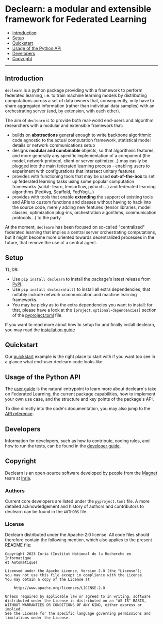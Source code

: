 # Declearn: a modular and extensible framework for Federated Learning

- [Introduction](#introduction)
- [Setup](#setup)
- [Quickstart](#quickstart)
- [Usage of the Python API](#usage-of-the-python-api)
- [Developers](#developers)
- [Copyright](#copyright)
--------------------

## Introduction

`declearn` is a python package providing with a framework to perform federated
learning, i.e. to train machine learning models by distributing computations
across a set of data owners that, consequently, only have to share aggregated
information (rather than individual data samples) with an orchestrating server
(and, by extension, with each other).

The aim of `declearn` is to provide both real-world end-users and algorithm
researchers with a modular and extensible framework that:

- builds on **abstractions** general enough to write backbone algorithmic code
  agnostic to the actual computation framework, statistical model details
  or network communications setup
- designs **modular and combinable** objects, so that algorithmic features, and
  more generally any specific implementation of a component (the model, network
  protocol, client or server optimizer...) may easily be plugged into the main
  federated learning process - enabling users to experiment with configurations
  that intersect unitary features
- provides with functioning tools that may be used **out-of-the-box** to set up
  federated learning tasks using some popular computation frameworks (scikit-
  learn, tensorflow, pytorch...) and federated learning algorithms (FedAvg,
  Scaffold, FedYogi...)
- provides with tools that enable **extending** the support of existing tools
  and APIs to custom functions and classes without having to hack into the
  source code, merely adding new features (tensor libraries, model classes,
  optimization plug-ins, orchestration algorithms, communication protocols...)
  to the party

At the moment, `declearn` has been focused on so-called "centralized" federated
learning that implies a central server orchestrating computations, but it might
become more oriented towards decentralized processes in the future, that remove
the use of a central agent.

## Setup

TL;DR:
- Use `pip install declearn` to install the package's latest release from
  [PyPI](https://pypi.org/project/declearn/).
- Use `pip install declearn[all]` to install all extra dependencies, that
  notably include network communication and machine learning frameworks.
- You may be picky as to the extra dependencies you want to install: for
  that, please have a look at the `[project.optional-dependencies]` section
  of the [pyproject.toml](./pyproject.toml) file.

If you want to read more about how to setup for and finally install declearn,
you may read the [installation guide](./docs/setup.md)

## Quickstart

Our [quickstart](./docs/quickstart.md) example is the right place to start
with if you want too see in a glance what end-user declearn code looks like.

## Usage of the Python API

The [user guide](./docs/user-guide/index.md) is the natural entrypoint to
learn more about declearn's take on Federated Learning, the current package
capabilities, how to implement your own use case, and the structure and key
points of the package's API.

To dive directly into the code's documentation, you may also jump to the
[API reference](./docs/api/index.md).

## Developers

Information for developers, such as how to contribute, coding rules, and how
to run the tests, can be found in the [developer guide](./docs/devs.md).

## Copyright

Declearn is an open-source software developed by people from the
[Magnet](https://team.inria.fr/magnet/) team at [Inria](https://www.inria.fr/).

### Authors

Current core developers are listed under the `pyproject.toml` file. A more
detailed acknowledgement and history of authors and contributors to declearn
can be found in the `AUTHORS` file.

### License

Declearn distributed under the Apache-2.0 license. All code files should
therefore contain the following mention, which also applies to the present
README file:
```
Copyright 2023 Inria (Institut National de la Recherche en Informatique
et Automatique)

Licensed under the Apache License, Version 2.0 (the "License");
you may not use this file except in compliance with the License.
You may obtain a copy of the License at

    http://www.apache.org/licenses/LICENSE-2.0

Unless required by applicable law or agreed to in writing, software
distributed under the License is distributed on an "AS IS" BASIS,
WITHOUT WARRANTIES OR CONDITIONS OF ANY KIND, either express or implied.
See the License for the specific language governing permissions and
limitations under the License.
```
